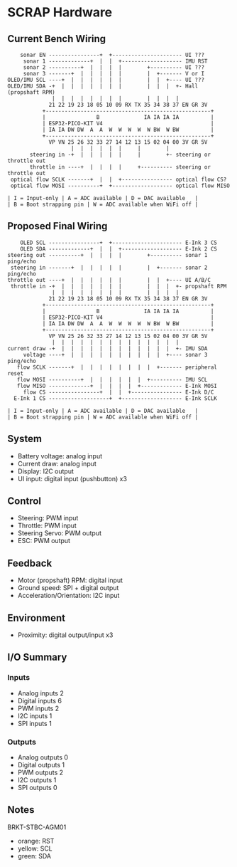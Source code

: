 # SCRAP Hardware

## Current Bench Wiring

```
    sonar EN ----------------+  +---------------------- UI ???
     sonar 1 -------------+  |  |  +------------------- IMU RST
     sonar 2 ----------+  |  |  |  |        +---------- UI ???
     sonar 3 -------+  |  |  |  |  |        |  +------- V or I
OLED/IMU SCL ----+  |  |  |  |  |  |        |  |  +---- UI ???
OLED/IMU SDA -+  |  |  |  |  |  |  |        |  |  |  +- Hall (propshaft RPM)
              |  |  |  |  |  |  |  |        |  |  |  |
             21 22 19 23 18 05 10 09 RX TX 35 34 38 37 EN GR 3V
           +----------------------------------------------------+
           |                B              IA IA IA IA          |
           | ESP32-PICO-KIT V4                                  |
           | IA IA DW DW  A  A  W  W  W  W  W BW  W BW          |
           +----------------------------------------------------+
             VP VN 25 26 32 33 27 14 12 13 15 02 04 00 3V GR 5V
                    |  |  |  |  |  |     |        |
       steering in -+  |  |  |  |  |     |        +- steering or throttle out
       throttle in ----+  |  |  |  |     +---------- steering or throttle out
 optical flow SCLK -------+  |  |  +---------------- optical flow CS?
 optical flow MOSI ----------+  +------------------- optical flow MISO

| I = Input-only | A = ADC available | D = DAC available   |
| B = Boot strapping pin | W = ADC available when WiFi off |
```

## Proposed Final Wiring

```
    OLED SCL ----------------+  +---------------------- E-Ink 3 CS
    OLED SDA -------------+  |  |  +------------------- E-Ink 2 CS
steering out ----------+  |  |  |  |        +---------- sonar 1 ping/echo
 steering in -------+  |  |  |  |  |        |  +------- sonar 2 ping/echo
throttle out ----+  |  |  |  |  |  |        |  |  +---- UI A/B/C
 throttle in -+  |  |  |  |  |  |  |        |  |  |  +- propshaft RPM
              |  |  |  |  |  |  |  |        |  |  |  |
             21 22 19 23 18 05 10 09 RX TX 35 34 38 37 EN GR 3V
           +----------------------------------------------------+
           |                B              IA IA IA IA          |
           | ESP32-PICO-KIT V4                                  |
           | IA IA DW DW  A  A  W  W  W  W  W BW  W BW          |
           +----------------------------------------------------+
             VP VN 25 26 32 33 27 14 12 13 15 02 04 00 3V GR 5V
              |  |  |  |  |  |  |  |  |  |  |  |  |  |
current draw -+  |  |  |  |  |  |  |  |  |  |  |  |  +- IMU SDA
     voltage ----+  |  |  |  |  |  |  |  |  |  |  +---- sonar 3 ping/echo
   flow SCLK -------+  |  |  |  |  |  |  |  |  +------- peripheral reset
   flow MOSI ----------+  |  |  |  |  |  |  +---------- IMU SCL
   flow MISO -------------+  |  |  |  |  +------------- E-Ink MOSI
     flow CS ----------------+  |  |  +---------------- E-Ink D/C
  E-Ink 1 CS -------------------+  +------------------- E-Ink SCLK

| I = Input-only | A = ADC available | D = DAC available   |
| B = Boot strapping pin | W = ADC available when WiFi off |
```

## System
- Battery voltage: analog input
- Current draw: analog input
- Display: I2C output
- UI input: digital input (pushbutton) x3

## Control
- Steering: PWM input
- Throttle: PWM input
- Steering Servo: PWM output
- ESC: PWM output

## Feedback
- Motor (propshaft) RPM: digital input
- Ground speed: SPI + digital output
- Acceleration/Orientation: I2C input

## Environment
- Proximity: digital output/input x3

## I/O Summary

### Inputs
- Analog inputs 2
- Digital inputs 6
- PWM inputs 2
- I2C inputs 1
- SPI inputs 1

### Outputs
- Analog outputs 0
- Digital outputs 1
- PWM outputs 2
- I2C outputs 1
- SPI outputs 0

## Notes
BRKT-STBC-AGM01
- orange: RST
- yellow: SCL
- green: SDA
